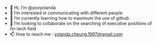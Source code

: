 - 👋 Hi, I’m @yooyolanda
- 👀 I’m interested in communicating with different people
- 🌱 I’m currently learning how to maximum the use of github
- 💞️ I’m looking to collaborate on the searching of executive positions of fin-tech field
- 📫 How to reach me : yolanda.cheung.1997@gmail.com

<!---
yooyolanda/yooyolanda is a ✨ special ✨ repository because its `README.md` (this file) appears on your GitHub profile.
You can click the Preview link to take a look at your changes.
--->
